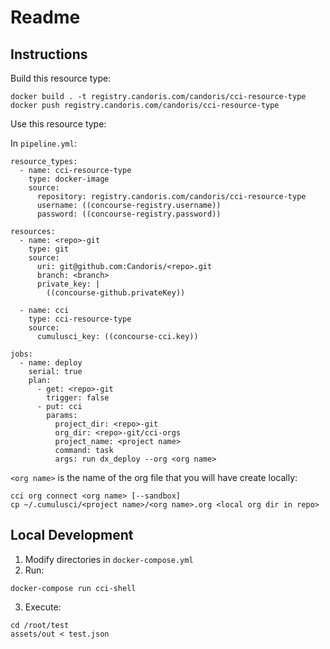 # Readme

## Instructions

Build this resource type:

```
docker build . -t registry.candoris.com/candoris/cci-resource-type
docker push registry.candoris.com/candoris/cci-resource-type
```

Use this resource type:

In `pipeline.yml`:

```
resource_types:
  - name: cci-resource-type
    type: docker-image
    source:
      repository: registry.candoris.com/candoris/cci-resource-type
      username: ((concourse-registry.username))
      password: ((concourse-registry.password))

resources:
  - name: <repo>-git
    type: git
    source:
      uri: git@github.com:Candoris/<repo>.git
      branch: <branch>
      private_key: |
        ((concourse-github.privateKey))

  - name: cci
    type: cci-resource-type
    source:
      cumulusci_key: ((concourse-cci.key))

jobs:
  - name: deploy
    serial: true
    plan:
      - get: <repo>-git
        trigger: false
      - put: cci
        params:
          project_dir: <repo>-git
          org_dir: <repo>-git/cci-orgs
          project_name: <project name>
          command: task
          args: run dx_deploy --org <org name>

```

`<org name>` is the name of the org file that you will have create locally:

```
cci org connect <org name> [--sandbox]
cp ~/.cumulusci/<project name>/<org name>.org <local org dir in repo>
```

## Local Development

1. Modify directories in `docker-compose.yml`
2. Run:

```
docker-compose run cci-shell
```

3. Execute:

```
cd /root/test
assets/out < test.json
```
